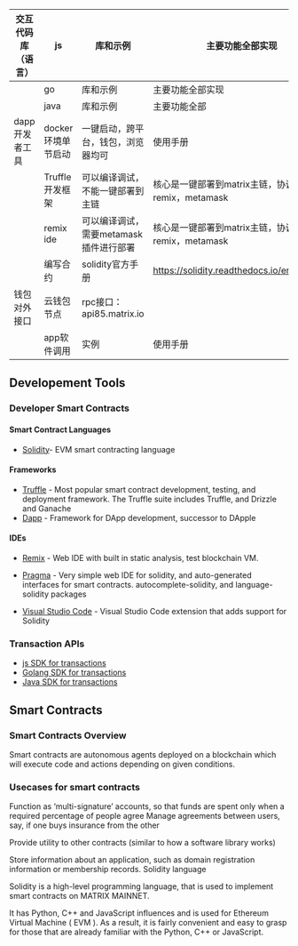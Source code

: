 
| 交互代码库（语言） | js                 | 库和示例                               | 主要功能全部实现                                         |
|--------------------|--------------------|----------------------------------------|----------------------------------------------------------|
|                    | go                 | 库和示例                               | 主要功能全部实现                                         |
|                    | java               | 库和示例                               | 主要功能全部                                             |
| dapp开发者工具     | docker环境单节启动 | 一键启动，跨平台，钱包，浏览器均可     | 使用手册                                                 |
|                    | Truffle开发框架    | 可以编译调试，不能一键部署到主链       | 核心是一键部署到matrix主链，协调truffle，remix，metamask |
|                    | remix ide          | 可以编译调试，需要metamask插件进行部署 | 核心是一键部署到matrix主链，协调truffle，remix，metamask |
|                    | 编写合约           | solidity官方手册                       | https://solidity.readthedocs.io/en/v0.5.7/#              |
| 钱包对外接口       | 云钱包节点         | rpc接口：api85.matrix.io               |                                                          |
|                    | app软件调用        | 实例                                   | 使用手册                                                 |



## Developement Tools
### Developer Smart Contracts
#### Smart Contract Languages
+ [Solidity](https://solidity.readthedocs.io/en/latest/)- EVM smart contracting language


#### Frameworks
+ [Truffle](https://truffleframework.com/) - Most popular smart contract development, testing, and deployment framework. The Truffle suite includes Truffle, and Drizzle and Ganache
+ [Dapp](https://dapp.tools/dapp/) - Framework for DApp development, successor to DApple
#### IDEs
+ [Remix](https://remix.ethereum.org/#optimize=false) - Web IDE with built in static analysis, test blockchain VM.

+ [Pragma](https://www.withpragma.com/) - Very simple web IDE for solidity, and auto-generated interfaces for smart contracts. autocomplete-solidity, and language-solidity packages

+ [Visual Studio Code](https://marketplace.visualstudio.com/items?itemName=JuanBlanco.solidity) - Visual Studio Code extension that adds support for Solidity


### Transaction APIs

+ [js SDK for transactions](https://github.com/MatrixAINetwork/TxSend-Sign-Demos/tree/master/js)
+ [Golang SDK for transactions](https://github.com/MatrixAINetwork/TxSend-Sign-Demos/tree/master/go)
+ [Java SDK for transactions](https://github.com/MatrixAINetwork/TxSend-Sign-Demos/tree/master/java)

## Smart Contracts
### Smart Contracts Overview
Smart contracts are autonomous agents deployed on a blockchain which will execute code and actions depending on given conditions.

### Usecases for smart contracts
Function as ‘multi-signature’ accounts, so that funds are spent only when a required percentage of people agree
Manage agreements between users, say, if one buys insurance from the other

Provide utility to other contracts (similar to how a software library works)

Store information about an application, such as domain registration information or membership records.
Solidity language

Solidity is a high-level programming language, that is used to implement smart contracts on MATRIX MAINNET.

It has Python, C++ and JavaScript influences and is used for Ethereum Virtual Machine ( EVM ). As a result, it is fairly convenient and easy to grasp for those that are already familiar with the Python, C++ or JavaScript. 






